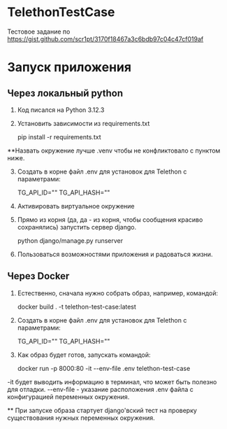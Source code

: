 # TelethonTestCase

Тестовое задание по https://gist.github.com/scr1pt/3170f18467a3c6bdb97c04c47cf019af

# Запуск приложения

## Через локальный python

1) Код писался на Python 3.12.3

2) Установить зависимости из requirements.txt

    pip install -r requirements.txt

**Назвать окружение лучше .venv чтобы не конфликтовало с пунктом ниже.

3) Создать в корне файл .env для установок для Telethon c параметрами:

    TG_API_ID="<your id>"
    TG_API_HASH="<your hash>"

4) Активировать виртуальное окружение

5) Прямо из корня (да, да - из корня, чтобы сообщения красиво сохранялись) запустить сервер django.

    python django/manage.py runserver

6) Пользоваться возможностями приложения и радоваться жизни.

## Через Docker

1) Естественно, сначала нужно собрать образ, например, командой:

    docker build . -t telethon-test-case:latest

2) Создать в корне файл .env для установок для Telethon c параметрами:

    TG_API_ID="<your id>"
    TG_API_HASH="<your hash>"

3) Как образ будет готов, запускать командой:

    docker run -p 8000:80 -it --env-file .env telethon-test-case

-it будет выводить информацию в терминал, что может быть полезно для отладки. 
--env-file - указание расположения .env файла с конфигурацией переменных окружения.

** При запуске образа стартует django'вский тест на проверку существования нужных переменных окружения.
